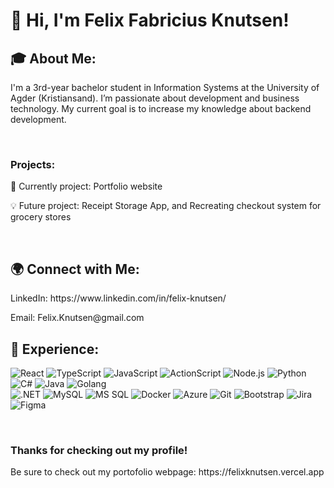 <h1>👋 Hi, I'm Felix Fabricius Knutsen!</h1>

<h2>🎓 About Me:</h2>
<p>I'm a 3rd-year bachelor student in Information Systems at the University of Agder (Kristiansand). I’m passionate about development and business technology. My current goal is to increase my knowledge about backend development.</p>
<br>
<h3>Projects:</h3>

<p>🔭 Currently project: Portfolio website</p>
<p>💡 Future project: Receipt Storage App, and Recreating checkout system for grocery stores</p><br>


<h2>🌍 Connect with Me:</h2>
LinkedIn: https://www.linkedin.com/in/felix-knutsen/<p></p>
<p>Email: Felix.Knutsen@gmail.com</p>


<h2>🚀 Experience:</h2>
<p> <img src="https://img.shields.io/badge/-React-61DAFB?style=flat-square&logo=react&logoColor=black" alt="React" /> <img src="https://img.shields.io/badge/-TypeScript-007ACC?style=flat-square&logo=typescript&logoColor=white" alt="TypeScript" /> <img src="https://img.shields.io/badge/-JavaScript-F7DF1E?style=flat-square&logo=javascript&logoColor=black" alt="JavaScript" /> <img src="https://img.shields.io/badge/-ActionScript-FF4F00?style=flat-square&logo=adobe&logoColor=white" alt="ActionScript" /> <img src="https://img.shields.io/badge/-Node.js-339933?style=flat-square&logo=node.js&logoColor=white" alt="Node.js" /> <img src="https://img.shields.io/badge/-Python-3776AB?style=flat-square&logo=python&logoColor=white" alt="Python" /> <img src="https://img.shields.io/badge/-C%23-239120?style=flat-square&logo=c-sharp&logoColor=white" alt="C#" /> <img src="https://img.shields.io/badge/-Java-007396?style=flat-square&logo=java&logoColor=white" alt="Java" /> <img src="https://img.shields.io/badge/-Golang-00ADD8?style=flat-square&logo=go&logoColor=white" alt="Golang" /> <br><img src="https://img.shields.io/badge/-.NET-512BD4?style=flat-square&logo=.net&logoColor=white" alt=".NET" /> <img src="https://img.shields.io/badge/-MySQL-4479A1?style=flat-square&logo=mysql&logoColor=white" alt="MySQL" /> <img src="https://img.shields.io/badge/-MS%20SQL-CC2927?style=flat-square&logo=microsoft-sql-server&logoColor=white" alt="MS SQL" />
 <img src="https://img.shields.io/badge/-Docker-2496ED?style=flat-square&logo=docker&logoColor=white" alt="Docker" /> <img src="https://img.shields.io/badge/-Azure-0078D4?style=flat-square&logo=microsoft-azure&logoColor=white" alt="Azure" /> <img src="https://img.shields.io/badge/-Git-F05032?style=flat-square&logo=git&logoColor=white" alt="Git" /> <img src="https://img.shields.io/badge/-Bootstrap-7952B3?style=flat-square&logo=bootstrap&logoColor=white" alt="Bootstrap" /> <img src="https://img.shields.io/badge/-Jira-0052CC?style=flat-square&logo=jira&logoColor=white" alt="Jira" /> <img src="https://img.shields.io/badge/-Figma-F24E1E?style=flat-square&logo=figma&logoColor=white" alt="Figma" /></p>
<!-- <p align="center"> <img src="https://github-readme-stats.vercel.app/api?username=FelixKnutsen&show_icons=true&theme=tokyonight" alt="GitHub Stats" /> </p> -->

 <br>

<h3>Thanks for checking out my profile!</h3>
Be sure to check out my portofolio webpage: https://felixknutsen.vercel.app<br>
